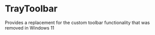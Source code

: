 # TrayToolbar
Provides a replacement for the custom toolbar functionality that was removed in Windows 11

